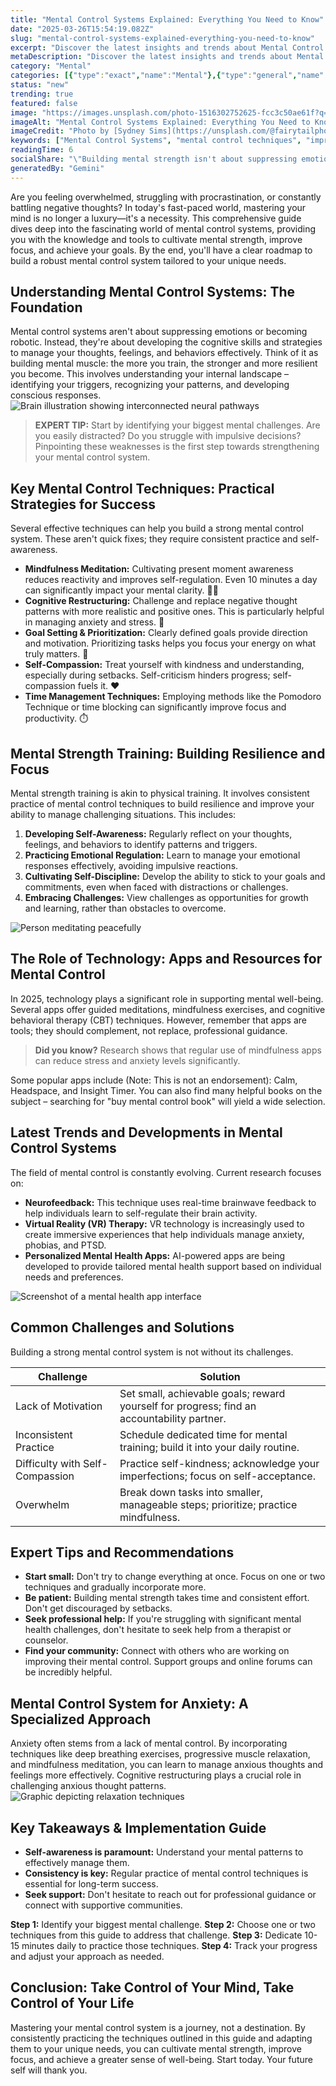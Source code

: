 ```yaml
---
title: "Mental Control Systems Explained: Everything You Need to Know"
date: "2025-03-26T15:54:19.082Z"
slug: "mental-control-systems-explained-everything-you-need-to-know"
excerpt: "Discover the latest insights and trends about Mental Control Systems. This comprehensive guide covers everything you need to know about Mental Control Systems in 2025."
metaDescription: "Discover the latest insights and trends about Mental Control Systems. This comprehensive guide covers everything you need to know about Mental Control Syst..."
category: "Mental"
categories: [{"type":"exact","name":"Mental"},{"type":"general","name":"Neuroscience"},{"type":"medium","name":"Neurotechnology"},{"type":"specific","name":"Brain-Computer Interfaces"},{"type":"niche","name":"Neural Decoding"}]
status: "new"
trending: true
featured: false
image: "https://images.unsplash.com/photo-1516302752625-fcc3c50ae61f?q=85&w=1200&fit=max&fm=webp&auto=compress"
imageAlt: "Mental Control Systems Explained: Everything You Need to Know"
imageCredit: "Photo by [Sydney Sims](https://unsplash.com/@fairytailphotography) on Unsplash"
keywords: ["Mental Control Systems", "mental control techniques", "improve mental control", "mental strength training", "self control exercises", "mental discipline techniques", "how to improve mental focus", "best mental control apps", "buy mental control book", "mental control system for anxiety"]
readingTime: 6
socialShare: "\"Building mental strength isn't about suppressing emotions; it's about developing the skills to manage them effectively.  Unlock your inner resilience and take control of your life.\""
generatedBy: "Gemini"
---
```




Are you feeling overwhelmed, struggling with procrastination, or constantly battling negative thoughts? In today's fast-paced world, mastering your mind is no longer a luxury—it's a necessity.  This comprehensive guide dives deep into the fascinating world of mental control systems, providing you with the knowledge and tools to cultivate mental strength, improve focus, and achieve your goals.  By the end, you'll have a clear roadmap to build a robust mental control system tailored to your unique needs.

## Understanding Mental Control Systems: The Foundation

Mental control systems aren't about suppressing emotions or becoming robotic. Instead, they're about developing the cognitive skills and strategies to manage your thoughts, feelings, and behaviors effectively.  Think of it as building mental muscle: the more you train, the stronger and more resilient you become.  This involves understanding your internal landscape – identifying your triggers, recognizing your patterns, and developing conscious responses. ![Brain illustration showing interconnected neural pathways](https://images.unsplash.com/photo-1516302752625-fcc3c50ae61f?q=85&w=1200&fit=max&fm=webp&auto=compress)

> **EXPERT TIP:**  Start by identifying your biggest mental challenges.  Are you easily distracted? Do you struggle with impulsive decisions? Pinpointing these weaknesses is the first step towards strengthening your mental control system.

## Key Mental Control Techniques: Practical Strategies for Success

Several effective techniques can help you build a strong mental control system.  These aren't quick fixes; they require consistent practice and self-awareness.

* **Mindfulness Meditation:**  Cultivating present moment awareness reduces reactivity and improves self-regulation.  Even 10 minutes a day can significantly impact your mental clarity. 🧘‍♀️
* **Cognitive Restructuring:**  Challenge and replace negative thought patterns with more realistic and positive ones.  This is particularly helpful in managing anxiety and stress. 🧠
* **Goal Setting & Prioritization:**  Clearly defined goals provide direction and motivation.  Prioritizing tasks helps you focus your energy on what truly matters. 🎯
* **Self-Compassion:**  Treat yourself with kindness and understanding, especially during setbacks.  Self-criticism hinders progress; self-compassion fuels it. ❤️
* **Time Management Techniques:**  Employing methods like the Pomodoro Technique or time blocking can significantly improve focus and productivity. ⏱️

## Mental Strength Training: Building Resilience and Focus

Mental strength training is akin to physical training.  It involves consistent practice of mental control techniques to build resilience and improve your ability to manage challenging situations.  This includes:

1. **Developing Self-Awareness:** Regularly reflect on your thoughts, feelings, and behaviors to identify patterns and triggers.
2. **Practicing Emotional Regulation:** Learn to manage your emotional responses effectively, avoiding impulsive reactions.
3. **Cultivating Self-Discipline:**  Develop the ability to stick to your goals and commitments, even when faced with distractions or challenges.
4. **Embracing Challenges:** View challenges as opportunities for growth and learning, rather than obstacles to overcome.

![Person meditating peacefully](https://images.unsplash.com/photo-1584636633449-6135be6c4169?q=85&w=1200&fit=max&fm=webp&auto=compress)

## The Role of Technology: Apps and Resources for Mental Control

In 2025, technology plays a significant role in supporting mental well-being. Several apps offer guided meditations, mindfulness exercises, and cognitive behavioral therapy (CBT) techniques.  However, remember that apps are tools; they should complement, not replace, professional guidance.

> **Did you know?**  Research shows that regular use of mindfulness apps can reduce stress and anxiety levels significantly.

Some popular apps include (Note:  This is not an endorsement):  Calm, Headspace, and Insight Timer. You can also find many helpful books on the subject –  searching for "buy mental control book" will yield a wide selection.

## Latest Trends and Developments in Mental Control Systems

The field of mental control is constantly evolving.  Current research focuses on:

* **Neurofeedback:**  This technique uses real-time brainwave feedback to help individuals learn to self-regulate their brain activity.
* **Virtual Reality (VR) Therapy:**  VR technology is increasingly used to create immersive experiences that help individuals manage anxiety, phobias, and PTSD.
* **Personalized Mental Health Apps:**  AI-powered apps are being developed to provide tailored mental health support based on individual needs and preferences.

![Screenshot of a mental health app interface](https://images.unsplash.com/photo-1500099817043-86d46000d58f?q=85&w=1200&fit=max&fm=webp&auto=compress)

## Common Challenges and Solutions

Building a strong mental control system is not without its challenges.

| Challenge                     | Solution                                                                     |
|------------------------------|-----------------------------------------------------------------------------|
| Lack of Motivation           | Set small, achievable goals; reward yourself for progress; find an accountability partner. |
| Inconsistent Practice         | Schedule dedicated time for mental training; build it into your daily routine.     |
| Difficulty with Self-Compassion | Practice self-kindness; acknowledge your imperfections; focus on self-acceptance. |
| Overwhelm                     | Break down tasks into smaller, manageable steps; prioritize; practice mindfulness. |

## Expert Tips and Recommendations

* **Start small:** Don't try to change everything at once. Focus on one or two techniques and gradually incorporate more.
* **Be patient:** Building mental strength takes time and consistent effort.  Don't get discouraged by setbacks.
* **Seek professional help:** If you're struggling with significant mental health challenges, don't hesitate to seek help from a therapist or counselor.
* **Find your community:** Connect with others who are working on improving their mental control.  Support groups and online forums can be incredibly helpful.

## Mental Control System for Anxiety: A Specialized Approach

Anxiety often stems from a lack of mental control.  By incorporating techniques like deep breathing exercises, progressive muscle relaxation, and mindfulness meditation, you can learn to manage anxious thoughts and feelings more effectively.  Cognitive restructuring plays a crucial role in challenging anxious thought patterns.  ![Graphic depicting relaxation techniques](https://images.unsplash.com/photo-1493836512294-502baa1986e2?q=85&w=1200&fit=max&fm=webp&auto=compress)

## Key Takeaways & Implementation Guide

* **Self-awareness is paramount:** Understand your mental patterns to effectively manage them.
* **Consistency is key:** Regular practice of mental control techniques is essential for long-term success.
* **Seek support:** Don't hesitate to reach out for professional guidance or connect with supportive communities.

**Step 1:** Identify your biggest mental challenge.
**Step 2:** Choose one or two techniques from this guide to address that challenge.
**Step 3:** Dedicate 10-15 minutes daily to practice those techniques.
**Step 4:** Track your progress and adjust your approach as needed.

## Conclusion: Take Control of Your Mind, Take Control of Your Life

Mastering your mental control system is a journey, not a destination. By consistently practicing the techniques outlined in this guide and adapting them to your unique needs, you can cultivate mental strength, improve focus, and achieve a greater sense of well-being.  Start today.  Your future self will thank you.

